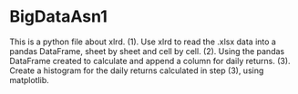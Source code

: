 # BigDataAsn1
This is a python file about xlrd.
(1). Use xlrd to read the .xlsx data into a pandas DataFrame, sheet by sheet and cell by cell.
(2). Using the pandas DataFrame created to calculate and append a column for daily returns.
(3). Create a histogram for the daily returns calculated in step (3), using matplotlib.
